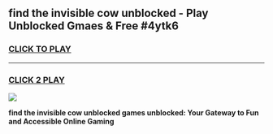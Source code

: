 
## find the invisible cow unblocked - Play Unblocked Gmaes & Free #4ytk6
<h3>
<a href="https://news.freeplayer.one?title=find_the_invisible_cow_unblocked&ref=24F">CLICK TO PLAY</a></h3>
<hr>

<h3>
<a href="https://news.freeplayer.one?title=find_the_invisible_cow_unblocked&ref=24F">CLICK 2 PLAY</a>
  
</h3>

<a href="https://news.freeplayer.one?title=find_the_invisible_cow_unblocked&ref=24F/"><img src="https://clearcache.store/games.png"></a>


**find the invisible cow unblocked games unblocked: Your Gateway to Fun and Accessible Online Gaming**
